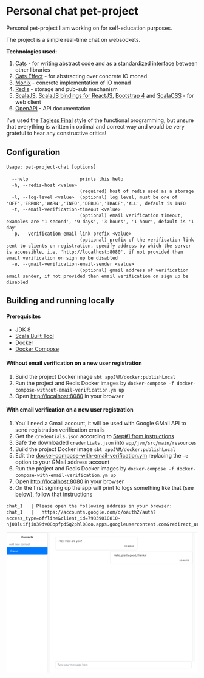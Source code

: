 # Personal chat pet-project

Personal pet-project I am working on for self-education purposes.

The project is a simple real-time chat on websockets.

**Technologies used:**
1. [Cats](https://typelevel.org/cats/) - for writing abstract code and as a standardized interface between other libraries
2. [Cats Effect](https://typelevel.org/cats-effect/) - for abstracting over concrete IO monad
3. [Monix](https://monix.io) - concrete implementation of IO monad
4. [Redis](https://redis.io) - storage and pub-sub mechanism
5. [ScalaJS](http://scala-js.org/), [ScalaJS bindings for ReactJS](https://github.com/japgolly/scalajs-react), [Bootstrap 4](https://getbootstrap.com) and [ScalaCSS](https://github.com/japgolly/scalacss) - for web client
6. [OpenAPI](https://swagger.io) - API documentation

I've used the [Tagless Final](https://www.becompany.ch/en/blog/2018/06/21/tagless-final) style of the functional programming, but unsure that everything is written in optimal and correct way and would be very grateful to hear any constructive critics!

## Configuration
```
Usage: pet-project-chat [options]

  --help                   prints this help
  -h, --redis-host <value>
                           (required) host of redis used as a storage
  -l, --log-level <value>  (optional) log level, must be one of 'OFF','ERROR','WARN','INFO','DEBUG','TRACE','ALL', default is INFO
  -t, --email-verification-timeout <value>
                           (optional) email verification timeout, examples are '1 second', '9 days', '3 hours', '1 hour', default is '1 day'
  -p, --verification-email-link-prefix <value>
                           (optional) prefix of the verification link sent to clients on registration, specify address by which the server is accessible, i.e. 'http://localhost:8080', if not provided then email verification on sign up be disabled
  -e, --gmail-verification-email-sender <value>
                           (optional) gmail address of verification email sender, if not provided then email verification on sign up be disabled
```

## Building and running locally

#### Prerequisites
* JDK 8
* [Scala Built Tool](https://www.scala-sbt.org)
* [Docker](https://www.docker.com) 
* [Docker Compose](https://docs.docker.com/compose/) 

#### Without email verification on a new user registration
1. Build the project Docker image `sbt appJVM/docker:publishLocal`
2. Run the project and Redis Docker images by `docker-compose -f docker-compose-without-email-verification.ym up`
3. Open [http://localhost:8080](http://localhost:8080) in your browser

#### With email verification on a new user registration
1. You'll need a Gmail account, it will be used with Google GMail API to send registration verification emails
2. Get the `credentials.json` according to [Step#1 from instructions](https://developers.google.com/gmail/api/quickstart/java)
3. Safe the downloaded `credentials.json` into `app/jvm/src/main/resources`
4. Build the project Docker image `sbt appJVM/docker:publishLocal`
5. Edit the [docker-compose-with-email-verification.ym](/docker-compose-with-email-verification.yml) replacing the `-e` option to your GMail address account
6. Run the project and Redis Docker images by `docker-compose -f docker-compose-with-email-verification.ym up`
7. Open [http://localhost:8080](http://localhost:8080) in your browser
8. On the first signing up the app will print to logs something like that (see below), follow that instructions
```
chat_1   | Please open the following address in your browser:
chat_1   |   https://accounts.google.com/o/oauth2/auth?access_type=offline&client_id=79839010810-nj08luifjin39dv08opfpd5q2phl08oo.apps.googleusercontent.com&redirect_uri=http://localhost:8888/Callback&response_type=code&scope=https://www.googleapis.com/auth/gmail.send
```

![Web UI](/webui.png)